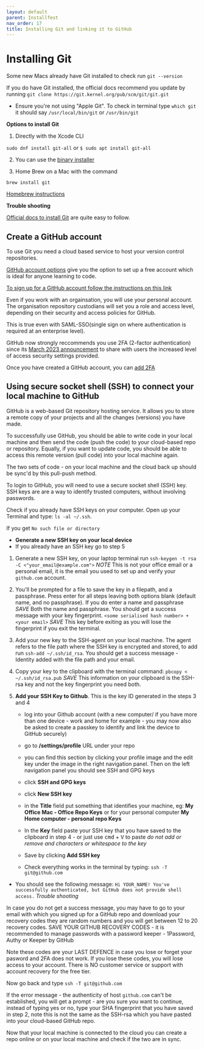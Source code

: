 ```yaml
---
layout: default
parent: Installfest
nav_order: 17
title: Installing Git and linking it to GitHub
---
```


# Installing Git 

Some new Macs already have Git installed to check run
`git --version`

If you do have Git installed, the official docs recommend you update by running
`git clone https://git.kernel.org/pub/scm/git/git.git`

- Ensure you're not using "Apple Git". To check in terminal type `which git` it should say `/usr/local/bin/git` or `/usr/bin/git`

__Options to install Git__

 1. Directly with the Xcode CLI 

   `sudo dnf install git-all` or `$ sudo apt install git-all`

2. You can use the [binary installer](https://sourceforge.net/projects/git-osx-installer/
)

3. Home Brew on a Mac with the command

`brew install git`

[Homebrew instructions](https://git-scm.com/download/mac)

__Trouble shooting__

[Official docs to install Git](https://git-scm.com/book/en/v2/Getting-Started-Installing-Git) are quite easy to follow.

## Create a GitHub account

To use Git you need a cloud based service to host your version control repositories.

[GitHub account options](https://docs.github.com/en/get-started/learning-about-github/types-of-github-accounts) give you the option to set up a free account which is ideal for anyone learning to code.

[To sign up for a GitHub account follow the instructions on this link](https://docs.github.com/en/get-started/signing-up-for-github/signing-up-for-a-new-github-account)

Even if you work with an orgainsation, you will use your personal account. The organisation repository custodians will set you a role and access level, depending on their security and access policies for GitHub.

This is true even with SAML-SSO(single sign on where authentication is required at an enterprise level).

GitHub now strongly reccommends you use 2FA (2-factor authentication) since its [March 2023 announcement](https://github.blog/2023-03-09-raising-the-bar-for-software-security-github-2fa-begins-march-13/) to share with users the increased level of access security settings provided.

Once you have created a GitHub account, you can [add 2FA](https://docs.github.com/en/authentication/securing-your-account-with-two-factor-authentication-2fa/configuring-two-factor-authentication)


## Using secure socket shell (SSH) to connect your local machine to GitHub

GitHub is a web-based Git repository hosting service. It allows you to store a remote copy of your projects and all the changes (versions) you have made. 

To successfully use GitHub, you should be able to write code in your local machine and then send the code (push the code) to your cloud-based repo or repository. Equally, if you want to update code, you should be able to access this remote version (pull code) into your local machine again.

The two sets of code - on your local machine and the cloud back up should be sync'd by this pull-push method.

To login to GitHub, you will need to use a secure socket shell (SSH) key. SSH keys are are a way to identify trusted computers, without involving passwords.

Check if you already have SSH keys on your computer. Open up your Terminal and type: `ls -al ~/.ssh`. 

If you get `No such file or directory` 

- **Generate a new SSH key on your local device**
- If you already have an SSH key go to step 5

1. Generate a new SSH key, on your laptop terminal run `ssh-keygen -t rsa -C <"your_email@example.com">`  _NOTE_ This is not your office email or a personal email, it is the email you used to set up and verify your `github.com` account.

2. You'll be prompted for a file to save the key in a filepath, and a passphrase. Press enter for all steps leaving both options blank (default name, and no passphrase). If you do enter a name and passphrase _SAVE_ Both the name and passphrase. You should get a success message with your key fingerprint. `<some serialised hash number> + <your email>` _SAVE_ This key before exiting as you will lose the fingerprint if you exit the terminal.

3. Add your new key to the SSH-agent on your local machine. The agent refers to the file path where the SSH key is encrypted and stored, to add run `ssh-add ~/.ssh/id_rsa`. You should get a success message  - Identity added with the file path and your email.   

4. Copy your key to the clipboard with the terminal command: `pbcopy < ~/.ssh/id_rsa.pub` _SAVE_ This information on your clipboard is the SSH-rsa key and not the key fingerprint you need both.

5. **Add your SSH Key to Github**. This is the key ID generated in the steps 3 and 4
   - log into your Github account (with a new computer/ if you have more than one device - work and home for example - you may now also be asked to create a passkey to identify and link the device to GitHub securely)

   - go to **/settings/profile** URL under your repo

   - you can find this section by clicking your profile image and the edit key under the image in the right navigation panel. Then on the left navigation panel you should see SSH and GPG keys

   - click **SSH and GPG keys**

   - click **New SSH key**

   - in the **Title** field put something that identifies your machine, eg: **My Office Mac - Office Repo Keys** or for your personal computer **My Home computer - personal repo Keys**

   -  In the **Key** field paste your SSH key that you have saved to the clipboard in step 4 - or just use <kbd>cmd</kbd> + <kbd>V</kbd> to paste _do not add or remove and characters or whitespace to the key_

   - Save by clicking **Add SSH key** 

   - Check everything works in the terminal by typing:
   `ssh -T git@github.com` <br>

- You should see the following message:
      ```
      Hi YOUR_NAME! You've successfully authenticated, but GitHub does not provide shell access.
      ```
_Trouble shooting_

In case you do not get a success message, you may have to go to your email with which you signed up for a GitHub repo and download your recovery codes they are random numbers and you will get between 12 to 20 recovery codes. SAVE YOUR GITHUB RECOVERY CODES - it is recommended to manage passwords with a password keeper - 1Password, Authy or Keeper by GitHub

Note these codes are your LAST DEFENCE in case you lose or forget your pasword and 2FA does not work. If you lose these codes, you will lose access to your account. There is NO customer service or support with account recovery for the free tier.

Now go back and type  `ssh -T git@github.com` 

If the error message - the authenticity of host `github.com` can't be established, you will get a prompt - are you sure you want to continue, instead of typing yes or no, type your SHA fingerprint that you have saved in step 2, note this is not the same as the SSH-rsa which you have pasted into your cloud-based GitHub repo.

Now that your local machine is connected to the cloud you can create a repo online or on your local machine and check if the two are in sync.
